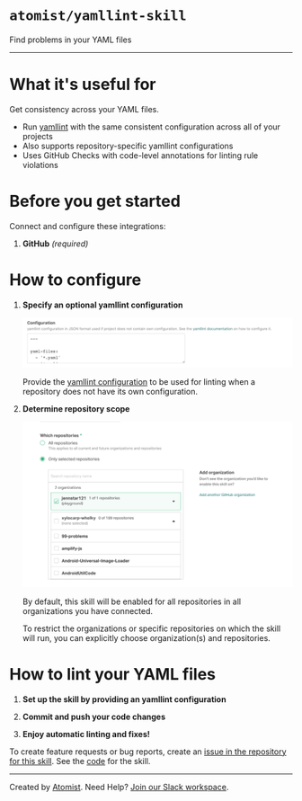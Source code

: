 # `atomist/yamllint-skill`

<!---atomist-skill-description:start--->

Find problems in your YAML files

<!---atomist-skill-description:end--->

---

<!---atomist-skill-readme:start--->

# What it's useful for

Get consistency across your YAML files.

-   Run [yamllint](https://yamllint.readthedocs.io) with the same consistent
    configuration across all of your projects
-   Also supports repository-specific yamllint configurations
-   Uses GitHub Checks with code-level annotations for linting rule violations

# Before you get started

Connect and configure these integrations:

1. **GitHub** _(required)_

# How to configure

1. **Specify an optional yamllint configuration**

    ![Configuration](docs/images/config.png)

    Provide the
    [yamllint configuration](https://yamllint.readthedocs.io/en/stable/configuration.html)
    to be used for linting when a repository does not have its own
    configuration.

1. **Determine repository scope**

    ![Repository filter](docs/images/repo-filter.png)

    By default, this skill will be enabled for all repositories in all
    organizations you have connected.

    To restrict the organizations or specific repositories on which the skill
    will run, you can explicitly choose organization(s) and repositories.

# How to lint your YAML files

1. **Set up the skill by providing an yamllint configuration**

1. **Commit and push your code changes**

1. **Enjoy automatic linting and fixes!**

To create feature requests or bug reports, create an
[issue in the repository for this skill](https://github.com/atomist-skills/yamllint-skill/issues).
See the [code](https://github.com/atomist-skills/yamllint-skill) for the skill.

<!---atomist-skill-readme:end--->

---

Created by [Atomist][atomist]. Need Help? [Join our Slack workspace][slack].

[atomist]: https://atomist.com/ "Atomist - How Teams Deliver Software"
[slack]: https://join.atomist.com/ "Atomist Community Slack"
